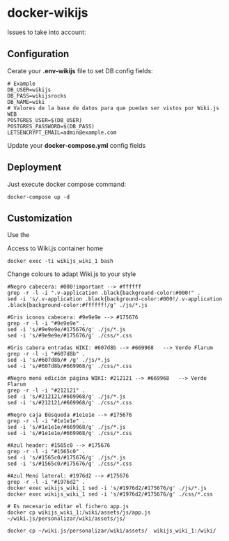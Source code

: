 # docker-wikijs
Issues to take into account:

## Configuration
Cerate your **.env-wikijs** file to set DB config fields:

```
# Example
DB_USER=wikijs
DB_PASS=wikijsrocks
DB_NAME=wiki
# Valores de la base de datos para que puedan ser vistos por Wiki.js WEB
POSTGRES_USER=$(DB_USER)
POSTGRES_PASSWORD=$(DB_PASS)
LETSENCRYPT_EMAIL=admin@example.com
```
Update your **docker-compose.yml** config fields

## Deployment
Just execute docker compose command:
```
docker-compose up -d
```

## Customization
Use the 

Access to Wiki.js container home
```
docker exec -ti wikijs_wiki_1 bash 
```

Change colours to adapt Wiki.js to your style
```
#Negro cabecera: #000!important --> #ffffff
grep -r -l -i ".v-application .black{background-color:#000!" .
sed -i 's/.v-application .black{background-color:#000!/.v-application .black{background-color:#ffffff!/g' ./js/*.js

#Gris iconos cabecera: #9e9e9e --> #175676
grep -r -l -i "#9e9e9e" .
sed -i 's/#9e9e9e/#175676/g' ./js/*.js
sed -i 's/#9e9e9e/#175676/g' ./css/*.css

#Gris cabera entradas WIKI: #607d8b --> #669968   --> Verde Flarum
grep -r -l -i "#607d8b" .
sed -i 's/#607d8b/#	/g' ./js/*.js
sed -i 's/#607d8b/#669968/g' ./css/*.css

#Negro menú edición página WIKI: #212121 --> #669968   --> Verde Flarum
grep -r -l -i "#212121" .
sed -i 's/#212121/#669968/g' ./js/*.js
sed -i 's/#212121/#669968/g' ./css/*.css

#Negro caja Búsqueda #1e1e1e --> #175676
grep -r -l -i "#1e1e1e" .
sed -i 's/#1e1e1e/#669968/g' ./js/*.js
sed -i 's/#1e1e1e/#669968/g' ./css/*.css

#Azul header: #1565c0 --> #175676
grep -r -l -i "#1565c0" .
sed -i 's/#1565c0/#175676/g' ./js/*.js
sed -i 's/#1565c0/#175676/g' ./css/*.css

#Azul Menú lateral: #1976d2 --> #175676
grep -r -l -i "#1976d2" .
docker exec wikijs_wiki_1 sed -i 's/#1976d2/#175676/g' ./js/*.js
docker exec wikijs_wiki_1 sed -i 's/#1976d2/#175676/g' ./css/*.css

# Es necesario editar el fichero app.js
docker cp wikijs_wiki_1:/wiki/assets/js/app.js ~/wiki.js/personalizar/wiki/assets/js/

docker cp ~/wiki.js/personalizar/wiki/assets/  wikijs_wiki_1:/wiki/
```
